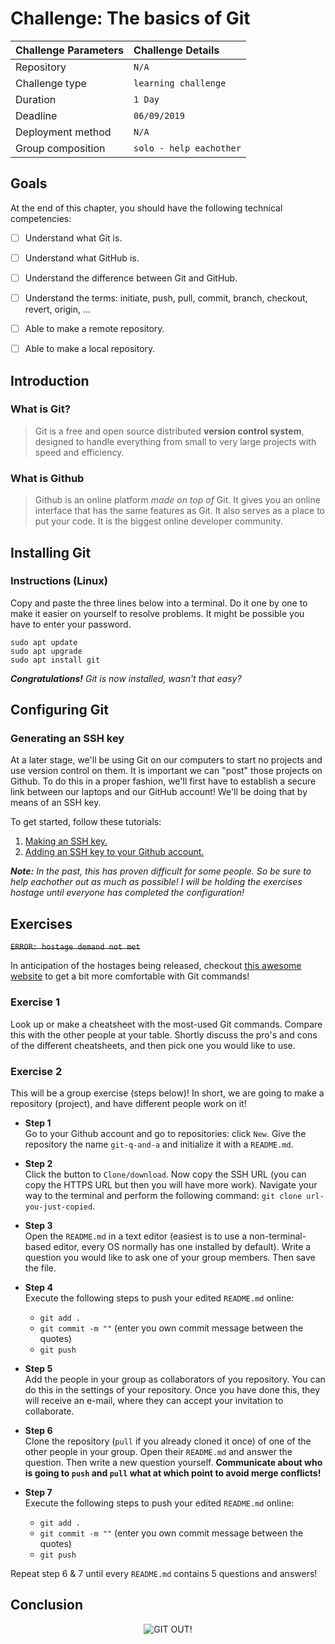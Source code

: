 # Challenge: The basics of Git

|Challenge Parameters  |Challenge Details              |
|:---------------------|:------------------------------|
|Repository            |`N/A`                          |
|Challenge type        |`learning challenge`           |
|Duration              |`1 Day`                        |
|Deadline              |`06/09/2019`                   |
|Deployment method     |`N/A`                          |
|Group composition     |`solo - help eachother`        |



## Goals

At the end of this chapter, you should have the following technical competencies:

- [ ] Understand what Git is.
- [ ] Understand what GitHub is.
- [ ] Understand the difference between Git and GitHub.
- [ ] Understand the terms: initiate, push, pull, commit, branch, checkout, revert, origin, ...
- [ ] Able to make a remote repository.
- [ ] Able to make a local repository.



## Introduction



### What is Git?

> Git is a free and open source distributed **version control system**, designed to handle everything from small to very large projects with speed and efficiency.

### What is Github

> Github is an online platform *made on top of* Git. It gives you an online interface that has the same features as Git.
It also serves as a place to put your code. It is the biggest online developer community.



## Installing Git



### Instructions (Linux)

Copy and paste the three lines below into a terminal. Do it one by one to make it easier on yourself to resolve problems. It might be possible you have to enter your password.

```shell 
sudo apt update
sudo apt upgrade
sudo apt install git
```

***Congratulations!** Git is now installed, wasn't that easy?*



## Configuring Git



### Generating an SSH key

At a later stage, we'll be using Git on our computers to start no projects and use version control on them. It is important we can "post" those projects on Github. To do this in a proper fashion, we'll first have to establish a secure link between our laptops and our GitHub account! We'll be doing that by means of an SSH key.

To get started, follow these tutorials:
1. [Making an SSH key.](https://help.github.com/en/articles/generating-a-new-ssh-key-and-adding-it-to-the-ssh-agent)
2. [Adding an SSH key to your Github account.](https://help.github.com/en/articles/adding-a-new-ssh-key-to-your-github-account)

***Note:** In the past, this has proven difficult for some people. So be sure to help eachother out as much as possible! I will be holding the exercises hostage until everyone has completed the configuration!*



## Exercises

~~`ERROR: hostage demand not met`~~  

In anticipation of the hostages being released, checkout [this awesome website](https://learngitbranching.js.org/) to get a bit more comfortable with Git commands!



### Exercise 1

Look up or make a cheatsheet with the most-used Git commands. Compare this with the other people at your table. Shortly discuss the pro's and cons of the different cheatsheets, and then pick one you would like to use.


### Exercise 2

This will be a group exercise (steps below)! In short, we are going to make a repository (project), and have different people work on it!

* **Step 1**  
Go to your Github account and go to repositories: click `New`. Give the repository the name `git-q-and-a` and initialize it with a `README.md`.

* **Step 2**  
Click the button to `Clone/download`. Now copy the SSH URL (you can copy the HTTPS URL but then you will have more work). Navigate your way to the terminal and perform the following command: `git clone url-you-just-copied`.

* **Step 3**  
Open the `README.md` in a text editor (easiest is to use a non-terminal-based editor, every OS normally has one installed by default). Write a question you would like to ask one of your group members. Then save the file.

* **Step 4**  
Execute the following steps to push your edited `README.md` online:
    * `git add .`
    * `git commit -m ""` (enter you own commit message between the quotes)
    * `git push`

* **Step 5**  
Add the people in your group as collaborators of you repository. You can do this in the settings of your repository. Once you have done this, they will receive an e-mail, where they can accept your invitation to collaborate.

* **Step 6**  
Clone the repository (`pull` if you already cloned it once) of one of the other people in your group. Open their `README.md` and answer the question. Then write a new question yourself. **Communicate about who is going to `push` and `pull` what at which point to avoid merge conflicts!**

* **Step 7**  
Execute the following steps to push your edited `README.md` online:
    * `git add .`
    * `git commit -m ""` (enter you own commit message between the quotes)
    * `git push`

Repeat step 6 & 7 until every `README.md` contains 5 questions and answers!


## Conclusion

<p align="center"> 
    <img src="./assets/in-case-of-fire.jpg" alt="GIT OUT!">
</p>
